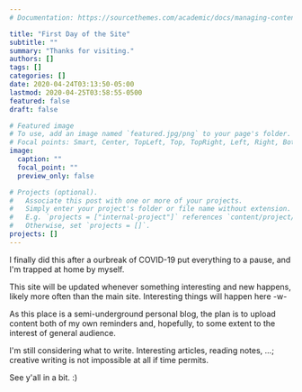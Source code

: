 ```yaml
---
# Documentation: https://sourcethemes.com/academic/docs/managing-content/

title: "First Day of the Site"
subtitle: ""
summary: "Thanks for visiting."
authors: []
tags: []
categories: []
date: 2020-04-24T03:13:50-05:00
lastmod: 2020-04-25T03:58:55-0500
featured: false
draft: false

# Featured image
# To use, add an image named `featured.jpg/png` to your page's folder.
# Focal points: Smart, Center, TopLeft, Top, TopRight, Left, Right, BottomLeft, Bottom, BottomRight.
image:
  caption: ""
  focal_point: ""
  preview_only: false

# Projects (optional).
#   Associate this post with one or more of your projects.
#   Simply enter your project's folder or file name without extension.
#   E.g. `projects = ["internal-project"]` references `content/project/deep-learning/index.md`.
#   Otherwise, set `projects = []`.
projects: []
---
```


I finally did this after a ourbreak of COVID-19 put everything to a pause, and I'm trapped at home
by myself.

This site will be updated whenever something interesting and new happens, likely more often than the
main site. Interesting things will happen here -w-

As this place is a semi-underground personal blog, the plan is to upload content both of my own
reminders and, hopefully, to some extent to the interest of general audience.

I'm still considering what to write. Interesting articles, reading notes, ...; creative writing is
not impossible at all if time permits.

See y'all in a bit. :)
